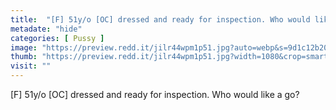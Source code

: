 ```yaml
---
title:  "[F] 51y/o [OC] dressed and ready for inspection. Who would like a go?"
metadate: "hide"
categories: [ Pussy ]
image: "https://preview.redd.it/jilr44wpm1p51.jpg?auto=webp&s=9d1c12b20c6cd38f695239a93125c39d900183c7"
thumb: "https://preview.redd.it/jilr44wpm1p51.jpg?width=1080&crop=smart&auto=webp&s=6c954424f1625237f2e78a0e42bb9ab24b0d9a1a"
visit: ""
---
```

[F] 51y/o [OC] dressed and ready for inspection. Who would like a go?
